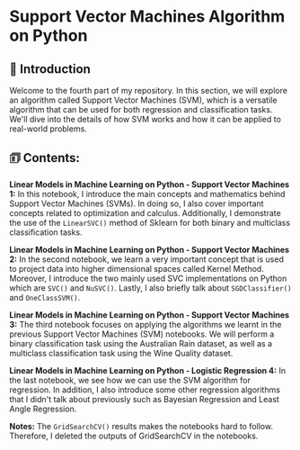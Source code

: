 # Support Vector Machines Algorithm on Python

## 👋 Introduction 

Welcome to the fourth part of my repository. In this section, we will explore an algorithm called Support Vector Machines (SVM), which is a versatile algorithm that can be used for both regression and classification tasks. We'll dive into the details of how SVM works and how it can be applied to real-world problems.

## 🗊 Contents:

**Linear Models in Machine Learning on Python - Support Vector Machines 1:** In this notebook, I introduce the main concepts and mathematics behind Support Vector Machines (SVMs). In doing so, I also cover important concepts related to optimization and calculus. Additionally, I demonstrate the use of the `LinearSVC()` method of Sklearn for both binary and multiclass classification tasks. 

**Linear Models in Machine Learning on Python - Support Vector Machines 2:** In the second notebook, we learn a very important concept that is used to project data into higher dimensional spaces called Kernel Method. Moreover, I introduce the two mainly used SVC implementations on Python which are `SVC()` and `NuSVC()`. Lastly, I also briefly talk about `SGDClassifier()` and `OneClassSVM()`.

**Linear Models in Machine Learning on Python - Support Vector Machines 3:** The third notebook focuses on applying the algorithms we learnt in the previous Support Vector Machines (SVM) notebooks. We will perform a binary classification task using the Australian Rain dataset, as well as a multiclass classification task using the Wine Quality dataset.

**Linear Models in Machine Learning on Python - Logistic Regression 4:** In the last notebook, we see how we can use the SVM algorithm for regression. In addition, I also introduce some other regression algorithms that I didn't talk about previously such as Bayesian Regression and Least Angle Regression.


**Notes:** The `GridSearchCV()` results makes the notebooks hard to follow. Therefore, I deleted the outputs of GridSearchCV in the notebooks.
